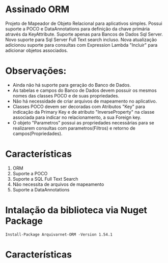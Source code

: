 # Assinado ORM
Projeto de Mapeador de Objeto Relacional para aplicativos simples.
Possui suporte a POCO e DataAnnotations para definição da chave primária através da KeyAttribute.
Suporte apenas para Bancos de Dados Sql Server.
Novo suporte para Sql Server Full Text search incluso.
Nova atualização adicionou suporte para consultas com Expression Lambda "Incluir" para adicionar objetos associados.

# Observações:
- Ainda não há suporte para geração do Banco de Dados. 
- As tabelas e campos do Banco de Dados devem possuir os mesmos nomes das classes POCO e de suas propriedades.
- Não há necessidade de criar arquivos de mapeamento no aplicativo.
- Classes POCO devem ser decoradas com Atributos "Key" para indicação da Primary Key e de atributo "InverseProperty" na classe associada para indicar no relacionamento, a sua Foreign key.
- O objeto "Parametros" possui as propriedades necessárias para se realizarem consultas com parametros(Filtros) e retorno de campos(Propriedades).

# Características
1. ORM
2. Suporte a POCO
3. Suporte a SQL Full Text Search
4. Não necessita de arquivos de mapeamento
5. Suporte a DataAnnotations

# Intalação da biblioteca via Nuget Package

    Install-Package Arquivarnet-ORM -Version 1.54.1

# Características
